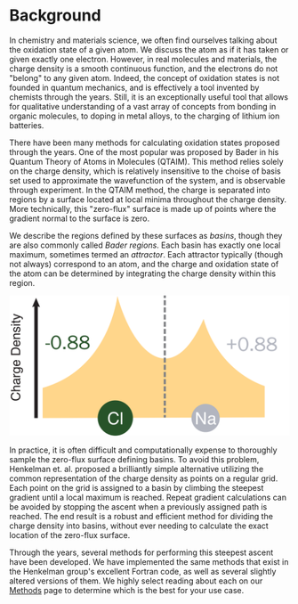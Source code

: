 # Background

In chemistry and materials science, we often find ourselves talking about the 
oxidation state of a given atom. We discuss the atom as if it has taken or given 
exactly one electron. However, in real molecules and materials, the charge density 
is a smooth continuous function, and the electrons do not "belong" to any given atom. 
Indeed, the concept of oxidation states is not founded in quantum mechanics, and 
is effectively a tool invented by chemists through the years. Still, it 
is an exceptionally useful tool that allows for qualitative understanding of a 
vast array of concepts from bonding in organic molecules, to doping in metal alloys, 
to the charging of lithium ion batteries.

There have been many methods for calculating oxidation states proposed through
the years. One of the most popular was proposed by Bader in his Quantum Theory 
of Atoms in Molecules (QTAIM). This method relies solely on the charge density,
which is relatively insensitive to the choise of basis set used to approximate 
the wavefunction of the system, and is observable through experiment. 
In the QTAIM method, the charge is separated 
into regions by a surface located at local minima throughout the charge density. 
More technically, this "zero-flux" surface is made up of points where the gradient 
normal to the surface is zero.

We describe the regions defined by these surfaces as *basins*, though they are 
also commonly called *Bader regions*. Each basin has exactly one local maximum, 
sometimes termed an *attractor*. Each attractor typically (though not always) 
correspond to an atom, and the charge and oxidation state of the atom can be determined 
by integrating the charge density within this region.

![bader_separation](images/bader_separation.png)

In practice, it is often difficult and computationally expense to thoroughly 
sample the zero-flux surface defining basins. To avoid this problem, 
Henkelman et. al. proposed a brilliantly simple alternative utilizing the 
common representation of the charge density as points on a regular grid. 
Each point on the grid is assigned to a basin by climbing the 
steepest gradient until a local maximum is reached. Repeat gradient calculations 
can be avoided by stopping the ascent when a previously assigned path is reached. 
The end result is a robust and efficient method for dividing the charge density 
into basins, without ever needing to calculate the exact location of the zero-flux 
surface.



Through the years, several methods for performing this steepest ascent have been
developed. We have implemented the same methods that exist in the Henkelman group's
excellent Fortran code, as well as several slightly altered versions of them. We
highly select reading about each on our [Methods](./methods.md) page to determine
which is the best for your use case.


